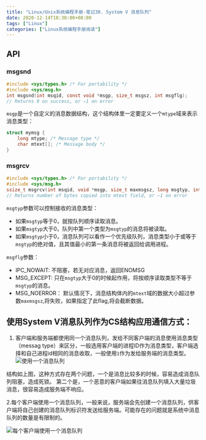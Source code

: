 ```yaml
---
title: "Linux/Unix系统编程手册-笔记30. System V 消息队列"
date: 2020-12-14T18:30:00+08:00
tags: ["Linux"]
categories: ["Linux系统编程手册阅读"]
---
```




## API

### msgsnd

```c
#include <sys/types.h> /* For portability */
#include <sys/msg.h>
int msgsnd(int msqid, const void *msgp, size_t msgsz, int msgflg);
// Returns 0 on success, or –1 on error
```

`msgp`是一个自定义的消息数据结构，这个结构体里一定要定义一个`mtype`域来表示消息类型：
```c
struct mymsg {
    long mtype; /* Message type */
    char mtext[]; /* Message body */
}
```

### msgrcv

```c
#include <sys/types.h> /* For portability */
#include <sys/msg.h>
ssize_t msgrcv(int msqid, void *msgp, size_t maxmsgsz, long msgtyp, int msgflg);
// Returns number of bytes copied into mtext field, or –1 on error
```

`msgtyp`参数可以控制接收的消息类型：
- 如果`msgtyp`等于0，就按队列顺序读取消息。
- 如果`msgtyp`大于0，队列中第一个类型为`msgtyp`的消息将被读取。
- 如果`msgtyp`小于0，消息队列可以看作一个优先级队列，消息类型小于或等于`msgtyp`的绝对值，且其值最小的第一条消息将被返回给调用进程。

`msgflg`参数：

- IPC_NOWAIT: 不阻塞，若无对应消息，返回ENOMSG
- MSG_EXCEPT: 只在`msgtyp`大于0的时候起作用，将按顺序读取类型不等于`msgtyp`的消息。
- MSG_NOERROR： 默认情况下，消息结构体内的`mtext`域的数据大小超过参数`maxmsgsz`,将失败，如果指定了此flag,将会截断数据。

## 使用System V消息队列作为CS结构应用通信方式：
1. 客户端和服务端都使用同一个消息队列，发给不同客户端的消息使用消息类型（messag type）来区分，一般选用客户端的进程ID作为消息类型，客户端选择和自己进程id相同的消息收取，一般使用`1`作为发给服务端的消息类型。
![使用一个消息队列](/img/the-linux-programming-interface-s30/one_message_queue.png)

结构如上图，这种方式存在两个问题，一个是消息比较多的时候，容易造成消息队列阻塞，造成死锁。
第二个是，一个恶意的客户端如果往消息队列填入大量垃圾消息，很容易造成服务端不响应。

2.每个客户端使用一个消息队列，一般来说，服务端会先创建一个消息队列，供客户端将自己创建的消息队列标识符发送给服务端。可能存在的问题就是系统中消息队列的数量是有限制的。

![每个客户端使用一个消息队列](/img/the-linux-programming-interface-s30/per_mq.png)
